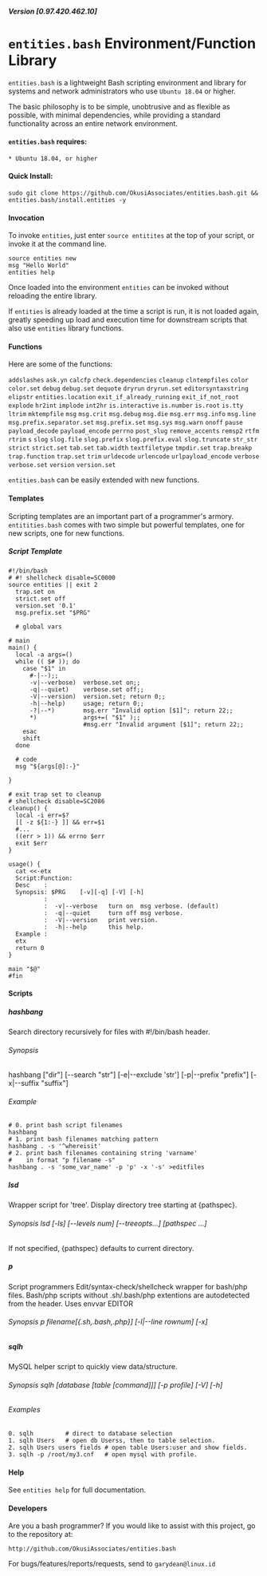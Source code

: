 ##### Version [0.97.420.462.10]
# `entities.bash` Environment/Function Library

`entities.bash` is a lightweight Bash scripting environment and library for systems and network administrators who use `Ubuntu 18.04` or higher.

The basic philosophy is to be simple, unobtrusive and as flexible as possible, with minimal dependencies, while providing a standard functionality across an entire network environment.

#### `entities.bash` requires:

	* Ubuntu 18.04, or higher

#### Quick Install:

    sudo git clone https://github.com/OkusiAssociates/entities.bash.git && entities.bash/install.entities -y

#### Invocation

To invoke `entities`, just enter `source entitites` at the top of your script, or invoke it at the command line.
    
    source entities new
    msg "Hello World"
    entities help

Once loaded into the environment `entities` can be invoked without reloading the entire library.

If `entities` is already loaded at the time a script is run, it is not loaded again, greatly speeding up load and execution time for downstream scripts that also use `entities` library functions.

#### Functions

Here are some of the functions:

`addslashes` `ask.yn` `calcfp` `check.dependencies` `cleanup` `clntempfiles` `color` `color.set` `debug` `debug.set` `dequote` `dryrun` `dryrun.set` `editorsyntaxstring` `elipstr` `entities.location` `exit_if_already_running` `exit_if_not_root` `explode` `hr2int` `implode` `int2hr` `is.interactive` `is.number` `is.root` `is.tty` `ltrim` `mktempfile` `msg` `msg.crit` `msg.debug` `msg.die` `msg.err` `msg.info` `msg.line` `msg.prefix.separator.set` `msg.prefix.set` `msg.sys` `msg.warn` `onoff` `pause` `payload_decode` `payload_encode` `perrno` `post_slug` `remove_accents` `remsp2` `rtfm` `rtrim` `s` `slog` `slog.file` `slog.prefix` `slog.prefix.eval` `slog.truncate` `str_str` `strict` `strict.set` `tab.set` `tab.width` `textfiletype` `tmpdir.set` `trap.breakp` `trap.function` `trap.set` `trim` `urldecode` `urlencode` `urlpayload_encode` `verbose` `verbose.set` `version` `version.set`

`entities.bash` can be easily extended with new functions.

#### Templates

Scripting templates are an important part of a programmer's armory.  `entitities.bash` comes with two simple but powerful templates, one for new scripts, one for new functions.
##### Script Template
````
#!/bin/bash
# #! shellcheck disable=SC0000
source entities || exit 2
  trap.set on
  strict.set off
  version.set '0.1'
  msg.prefix.set "$PRG"
  
  # global vars
  
# main
main() {
  local -a args=()
  while (( $# )); do
    case "$1" in
      #-|--);;
      -v|--verbose)  verbose.set on;;
      -q|--quiet)    verbose.set off;;
      -V|--version)  version.set; return 0;;
      -h|--help)     usage; return 0;;
      -?|--*)        msg.err "Invalid option [$1]"; return 22;;
      *)             args+=( "$1" );;
                     #msg.err "Invalid argument [$1]"; return 22;;
    esac
    shift
  done

  # code
  msg "${args[@]:-}"
   
}

# exit trap set to cleanup
# shellcheck disable=SC2086
cleanup() {
  local -i err=$?
  [[ -z ${1:-} ]] && err=$1
  #...
  ((err > 1)) && errno $err
  exit $err
}

usage() {
  cat <<-etx
  Script:Function: 
  Desc    : 
  Synopsis: $PRG    [-v][-q] [-V] [-h]
          :  
          :  -v|--verbose   turn on  msg verbose. (default)
          :  -q|--quiet     turn off msg verbose.
          :  -V|--version   print version.
          :  -h|--help      this help.
  Example : 
  etx
  return 0
}

main "$@"
#fin
````
#### Scripts

##### hashbang

Search directory recursively for files with #!/bin/bash header.

###### Synopsis 

hashbang ["dir"] [--search "str"]  [-e|--exclude 'str'] [-p|--prefix "prefix"] [-x|--suffix "suffix"] 
 
###### Example
 
    # 0. print bash script filenames
    hashbang                   
    # 1. print bash filenames matching pattern
    hashbang . -s '^whereisit' 
    # 2. print bash filenames containing string 'varname'
    #    in format "p filename -s"
    hashbang . -s 'some_var_name' -p 'p' -x '-s' >editfiles

##### lsd

Wrapper script for 'tree'. Display directory tree starting at {pathspec}.

###### Synopsis lsd [-ls] [--levels num] [--treeopts...] [pathspec ...] 

If not specified, {pathspec} defaults to current directory.

##### p

Script programmers Edit/syntax-check/shellcheck wrapper for bash/php files. Bash/php scripts without .sh/.bash/php extentions are autodetected from the header. Uses envvar EDITOR

###### Synopsis p filename[{.sh,.bash,.php}] [-l|--line rownum] [-x]

##### sqlh

MySQL helper script to quickly view data/structure.

###### Synopsis sqlh [database [table [command]]] [-p profile] [-V] [-h]

###### Examples 
    0. sqlh         # direct to database selection
    1. sqlh Users   # open db Userss, then to table selection.
    2. sqlh Users users fields # open table Users:user and show fields. 
    3. sqlh -p /root/my3.cnf   # open mysql with profile. 

#### Help

See `entities help` for full documentation.

#### Developers

Are you a bash programmer? If you would like to assist with this project, go to the repository at:

    http://github.com/OkusiAssociates/entities.bash

For bugs/features/reports/requests, send to `garydean@linux.id`

